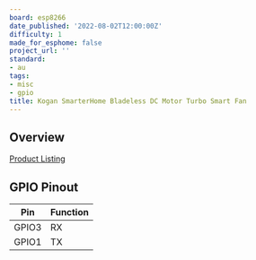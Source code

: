 ```yaml
---
board: esp8266
date_published: '2022-08-02T12:00:00Z'
difficulty: 1
made_for_esphome: false
project_url: ''
standard:
- au
tags:
- misc
- gpio
title: Kogan SmarterHome Bladeless DC Motor Turbo Smart Fan
---
```


## Overview

[Product Listing](https://www.kogan.com/au/buy/kogan-smarterhome-bladeless-dc-motor-turbo-smart-fan-silver/)

## GPIO Pinout

| Pin   | Function |
| ----- | -------- |
| GPIO3 | RX      |
| GPIO1 | TX      |